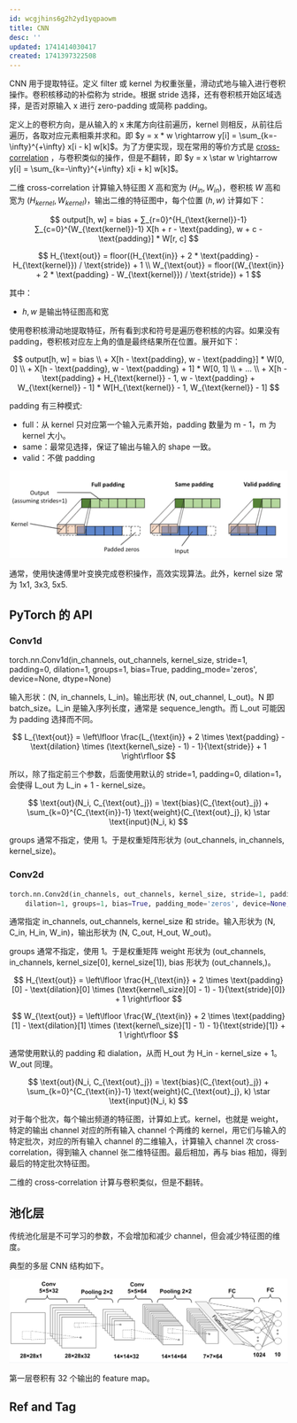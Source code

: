 ```yaml
---
id: wcgjhins6g2h2yd1yqpaowm
title: CNN
desc: ''
updated: 1741414030417
created: 1741397322508
---
```


CNN 用于提取特征。定义 filter 或 kernel 为权重张量，滑动式地与输入进行卷积操作。卷积核移动的补偿称为 stride。根据 stride 选择，还有卷积核开始区域选择，是否对原输入 x 进行 zero-padding 或简称 padding。

定义上的卷积方向，是从输入的 x 末尾方向往前遍历，kernel 则相反，从前往后遍历，各取对应元素相乘并求和。即 $y = x * w \rightarrow y[i] = \sum_{k=-\infty}^{+\infty} x[i - k] w[k]$。为了方便实现，现在常用的等价方式是 [cross-correlation](https://en.wikipedia.org/wiki/Cross-correlation) ，与卷积类似的操作，但是不翻转，即 $y = x \star w \rightarrow y[i] = \sum_{k=-\infty}^{+\infty} x[i + k] w[k]$。

二维 cross-correlation 计算输入特征图 $X$ 高和宽为 $(H_{in},W_{in})$，卷积核 $W$ 高和宽为 $(H_{kernel},W_{kernel})$，输出二维的特征图中，每个位置 $(h,w)$ 计算如下：

$$
output[h, w] = bias + ∑_{r=0}^{H_{\text{kernel}}-1} ∑_{c=0}^{W_{\text{kernel}}-1} X[h + r - \text{padding}, w + c - \text{padding}] * W[r, c]
$$

$$
H_{\text{out}} = floor((H_{\text{in}} + 2 * \text{padding} - H_{\text{kernel}}) / \text{stride}) + 1 \\
W_{\text{out}} = floor((W_{\text{in}} + 2 * \text{padding} - W_{\text{kernel}}) / \text{stride}) + 1
$$

其中：
- $h,w$ 是输出特征图高和宽

使用卷积核滑动地提取特征，所有看到求和符号是遍历卷积核的内容。如果没有 padding，卷积核对应左上角的值是最终结果所在位置。展开如下：

$$
output[h, w] = bias \\
              + X[h - \text{padding}, w - \text{padding}] * W[0, 0] \\
              + X[h - \text{padding}, w - \text{padding} + 1] * W[0, 1] \\
              + ... \\
              + X[h - \text{padding} + H_{\text{kernel}} - 1, w - \text{padding} + W_{\text{kernel}} - 1] * W[H_{\text{kernel}} - 1, W_{\text{kernel}} - 1]
$$

padding 有三种模式:
- full：从 kernel 只对应第一个输入元素开始，padding 数量为 m - 1，m 为 kernel 大小。
- same：最常见选择，保证了输出与输入的 shape 一致。
- valid：不做 padding

![padding_mode](assets/images/ml.CNN/padding_mode.png)

通常，使用快速傅里叶变换完成卷积操作，高效实现算法。此外，kernel size 常为 1x1, 3x3, 5x5.

## PyTorch 的 API

### Conv1d

torch.nn.Conv1d(in_channels, out_channels, kernel_size, stride=1, padding=0, dilation=1, groups=1, bias=True, padding_mode='zeros', device=None, dtype=None)

输入形状：(N, in_channels, L_in)。输出形状 (N, out_channel, L_out)。N 即 batch_size。L_in 是输入序列长度，通常是 sequence_length。而 L_out 可能因为 padding 选择而不同。

$$
L_{\text{out}} = \left\lfloor \frac{L_{\text{in}} + 2 \times \text{padding} - \text{dilation} \times (\text{kernel\_size} - 1) - 1}{\text{stride}} + 1 \right\rfloor
$$

所以，除了指定前三个参数，后面使用默认的 stride=1, padding=0, dilation=1，会使得 L_out 为 L_in + 1 - kernel_size。

$$
\text{out}(N_i, C_{\text{out}_j}) = \text{bias}(C_{\text{out}_j}) + \sum_{k=0}^{C_{\text{in}}-1} \text{weight}(C_{\text{out}_j}, k) \star \text{input}(N_i, k)
$$

groups 通常不指定，使用 1。于是权重矩阵形状为 (out_channels, in_channels, kernel_size)。

### Conv2d

```py
torch.nn.Conv2d(in_channels, out_channels, kernel_size, stride=1, padding=0,
    dilation=1, groups=1, bias=True, padding_mode='zeros', device=None, dtype=None)
```

通常指定 in_channels, out_channels, kernel_size 和 stride。输入形状为 (N, C_in, H_in, W_in)，输出形状为 (N, C_out, H_out, W_out)。

groups 通常不指定，使用 1。于是权重矩阵 weight 形状为 (out_channels, in_channels, kernel_size[0], kernel_size[1]), bias 形状为 (out_channels,)。

$$
H_{\text{out}} = \left\lfloor \frac{H_{\text{in}} + 2 \times \text{padding}[0] - \text{dilation}[0] \times (\text{kernel\_size}[0] - 1) - 1}{\text{stride}[0]} + 1 \right\rfloor
$$

$$
W_{\text{out}} = \left\lfloor \frac{W_{\text{in}} + 2 \times \text{padding}[1] - \text{dilation}[1] \times (\text{kernel\_size}[1] - 1) - 1}{\text{stride}[1]} + 1 \right\rfloor
$$

通常使用默认的 padding 和 dialation，从而 H_out 为 H_in - kernel_size + 1。W_out 同理。

$$
\text{out}(N_i, C_{\text{out}_j}) = \text{bias}(C_{\text{out}_j}) + \sum_{k=0}^{C_{\text{in}}-1} \text{weight}(C_{\text{out}_j}, k) \star \text{input}(N_i, k)
$$

对于每个批次，每个输出频道的特征图，计算如上式。kernel，也就是 weight，特定的输出 channel 对应的所有输入 channel 个两维的 kernel，用它们与输入的特定批次，对应的所有输入 channel 的二维输入，计算输入 channel 次 cross-correlation，得到输入 channel 张二维特征图。最后相加，再与 bias 相加，得到最后的特定批次特征图。

二维的 cross-correlation 计算与卷积类似，但是不翻转。

## 池化层

传统池化层是不可学习的参数，不会增加和减少 channel，但会减少特征图的维度。

典型的多层 CNN 结构如下。

![cnn_demo](assets/images/ml.CNN/cnn_demo.png)

第一层卷积有 32 个输出的 feature map。

## Ref and Tag